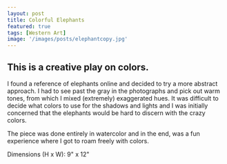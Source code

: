```yaml
---
layout: post
title: Colorful Elephants
featured: true
tags: [Western Art]
image: '/images/posts/elephantcopy.jpg'
---
```


## This is a creative play on colors.

I found a reference of elephants online and decided to try a more abstract approach. I had to see past the gray in the photographs and pick out warm tones, from which I mixed (extremely) exaggerated hues. It was difficult to decide what colors to use for the shadows and lights and I was initially concerned that the elephants would be hard to discern with the crazy colors.

The piece was done entirely in watercolor and in the end, was a fun experience where I got to roam freely with colors.

Dimensions (H x W): 9" x 12"